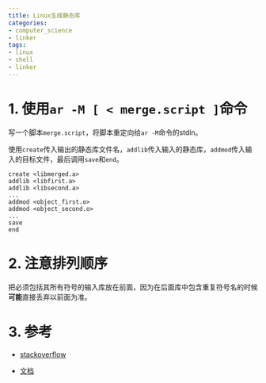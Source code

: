 ```yaml
---
title: Linux生成静态库
categories:
- computer_science
- linker
tags:
- linux
- shell
- linker
---
```


# 1. 使用`ar -M [ < merge.script ]`命令

写一个脚本`merge.script`，将脚本重定向给`ar -M`命令的stdin。

使用`create`传入输出的静态库文件名，`addlib`传入输入的静态库，`addmod`传入输入的目标文件，最后调用`save`和`end`。

```
create <libmerged.a>
addlib <libfirst.a>
addlib <libsecond.a>
...
addmod <object_first.o>
addmod <object_second.o>
...
save
end
```

# 2. 注意排列顺序

把必须包括其所有符号的输入库放在前面，因为在后面库中包含重复符号名的时候**可能**直接丢弃以前面为准。

# 3. 参考

- [stackoverflow](https://stackoverflow.com/a/23621751/18781047)

- [文档](https://sourceware.org/binutils/docs/binutils/ar-scripts.html)